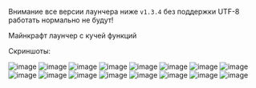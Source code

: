 Внимание все версии лаунчера ниже `v1.3.4` без поддержки UTF-8 работать нормально не будут!


Майнкрафт лаунчер с кучей функций

Скриншоты:

![image](https://github.com/user-attachments/assets/2da6cfc2-e3b4-4891-8619-8e4773c01d3d)
![image](https://github.com/user-attachments/assets/ef5c4a0c-1203-4196-82e7-a7b7e326e485)
![image](https://github.com/user-attachments/assets/0529185d-a9e7-4518-b359-b29f9e1ce3ff)
![image](https://github.com/user-attachments/assets/0f513f7b-b80f-4ab4-9cc1-0e8c517c693a)
![image](https://github.com/user-attachments/assets/19fc0aa5-021d-41a7-beb8-f1dc78b3f62b)
![image](https://github.com/user-attachments/assets/7641c95a-c8c2-4a00-b5d0-9702f430097c)
![image](https://github.com/user-attachments/assets/5693ced5-3d18-49da-af36-8434b5e2b7d7)
![image](https://github.com/user-attachments/assets/57a46f86-2ba2-494c-a901-fe9637c9eb21)
![image](https://github.com/user-attachments/assets/98ab51c3-24a3-4fe4-abc7-88bf67cbd166)
![image](https://github.com/user-attachments/assets/838b5694-356a-406d-8129-c4e472c15c73)
![image](https://github.com/user-attachments/assets/293bbc37-197d-46a4-bc39-57319bc44a4e)
![image](https://github.com/user-attachments/assets/e356212e-04f0-45f5-a66a-8685db78b32a)
![image](https://github.com/user-attachments/assets/35bc6fed-19e8-4b41-956e-4cc71fe96ac3)
![image](https://github.com/user-attachments/assets/2cf09d18-106b-452a-b119-405e0320dee4)
![image](https://github.com/user-attachments/assets/511a8216-4be4-40a5-b5fc-d094a8b435c1)
![image](https://github.com/user-attachments/assets/56c6bb57-24f9-48bd-8350-075a3ee57a4b)
